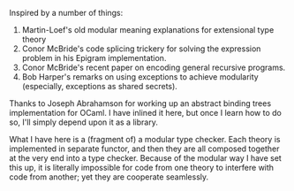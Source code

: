 Inspired by a number of things:

1. Martin-Loef's old modular meaning explanations for extensional type theory
2. Conor McBride's code splicing trickery for solving the expression problem in
   his Epigram implementation.
3. Conor McBride's recent paper on encoding general recursive programs.
4. Bob Harper's remarks on using exceptions to achieve modularity (especially,
   exceptions as shared secrets).

Thanks to Joseph Abrahamson for working up an abstract binding trees
implementation for OCaml. I have inlined it here, but once I learn how to do
so, I'll simply depend upon it as a library.

What I have here is a (fragment of) a modular type checker. Each theory is
implemented in separate functor, and then they are all composed together at the
very end into a type checker. Because of the modular way I have set this up, it
is literally impossible for code from one theory to interfere with code from
another; yet they are cooperate seamlessly.
